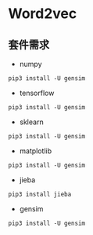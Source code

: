 # Word2vec

## 套件需求
* numpy
```
pip3 install -U gensim
```
* tensorflow
```
pip3 install -U gensim
```
* sklearn
```
pip3 install -U gensim
```
* matplotlib
```
pip3 install -U gensim
```
* jieba
```
pip3 install jieba
```
* gensim
```
pip3 install -U gensim
```
